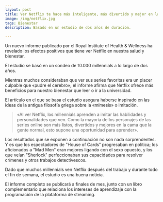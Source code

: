 ```yaml
---
layout: post
title: Ver Netflix te hace más inteligente, más divertido y mejor en la cama
image: /img/netflix.jpg
tags: Bienestar
description: Basado en un estudio de dos años de duración.

---
```


Un nuevo informe publicado por el Royal Institute of Health & Wellness ha revelado los efectos positivos que tiene ver Netflix en nuestra salud y bienestar.

El estudio se basó en un sondeo de 10.000 millennials a lo largo de dos años.

Mientras muchos consideraban que ver sus series favoritas era un placer culpable que «pudre el cerebro», el informe afirma que Netflix ofrece más beneficios para nuestro bienestar que leer o ir a la universidad.

El artículo en el que se basa el estudio asegura haberse inspirado en las ideas de la antigua filosofía griega sobre la «mímesis» o imitación.

 > «Al ver Netflix, los millennials aprenden a imitar las habilidades y personalidades que ven. Como la mayoría de los personajes de las series online son más listos, divertidos y mejores en la cama que la gente normal, esto supone una oportunidad para aprender».

Los resultados que se exponen a continuación no son nada sorprendentes. Y es que los espectadores de "House of Cards" progresaban en política; los aficionados a "Mad Men" eran mejores ligando con el sexo opuesto, y los que veían "Sherlock" perfeccionaban sus capacidades para resolver crímenes y otros trabajos detectivescos.

Dado que muchos millennials ven Netflix después del trabajo y durante todo el fin de semana, el estudio es una buena noticia.

El informe completo se publicará a finales de mes, junto con un libro complementario que relaciona los intereses de aprendizaje con la programación de la plataforma de streaming.
